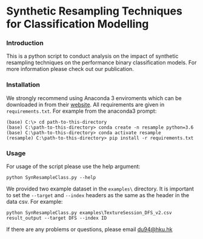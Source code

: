 # Synthetic Resampling Techniques for Classification Modelling

### Introduction
This is a python script to conduct analysis on the impact of synthetic resampling techniques on the performance binary classification models. For more information please check out our publication.

### Installation
We strongly recommend using Anaconda 3 enviroments which can be downloaded in from their [website](https://www.anaconda.com/distribution/#download-section). All requirements are given in ```requirements.txt```. 
For example from the anaconda3 prompt:
```
(base) C:\> cd path-to-this-directory
(base) C:\path-to-this-directory> conda create -n resample python=3.6
(base) C:\path-to-this-directory> conda activate resample
(resample) C:\path-to-this-directory> pip install -r requirements.txt
```
### Usage
For usage of the script please use the help argument:
```
python SynResampleClass.py --help
```
We provided two example dataset in the ```examples\``` directory. It is important to set the ```--target``` and ```--index``` headers as the same as the header in the data csv. For example:
```
python SynResampleClass.py examples\TextureSession_DFS_v2.csv result_output --target DFS --index ID
```

If there are any problems or questions, please email du94@hku.hk
